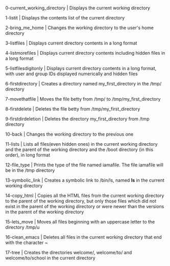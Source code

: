 0-current_working_directory | Displays the current working directory

1-listit | Displays the contents list of the current directory

2-bring_me_home | Changes the working directory to the user's home directory

3-listfiles | Displays current directory contents in a long format

4-listmorefiles | Displays current directory contents including hidden files in a long format

5-listfilesdigitonly | Displays current directory contents in a long format, with user and group IDs displayed numerically and hidden files

6-firstdirectory | Creates a directory named my_first_directory in the /tmp/ directory

7-movethatfile | Moves the file betty from /tmp/ to /tmp/my_first_directory

8-firstdelete | Deletes the file betty from /tmp/my_first_directory

9-firstdirdeletion | Deletes the directory my_first_directory from /tmp directory

10-back | Changes the working directory to the previous one

11-lists | Lists all files(even hidden ones) in the current working directory and the parent of the working directory and the /boot directory (in this order), in long format

12-file_type | Prints the type of the file named iamafile. The file iamafile will be in the /tmp directory

13-symbolic_link | Creates a symbolic link to /bin/ls, named __ls__ in the current working directory

14-copy_html | Copies all the HTML files from the current working directory to the parent of the working directory, but only those files which did not exist in the parent of the working directory or were newer than the versions in the parent of the working directory

15-lets_move | Moves all files beginning with an uppercase letter to the directory /tmp/u

16-clean_emacs | Deletes all files in the current working directory that end with the character ~

17-tree | Creates the directories welcome/, welcome/to/ and welcome/to/school in the current directory
